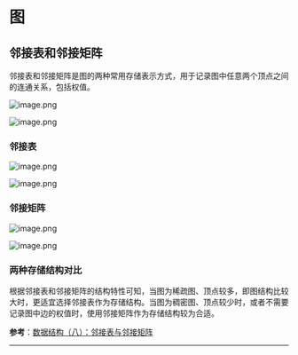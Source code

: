 # 图

## 邻接表和邻接矩阵

邻接表和邻接矩阵是图的两种常用存储表示方式，用于记录图中任意两个顶点之间的连通关系，包括权值。

![image.png](https://ww1.sinaimg.cn/large/006alGmrgy1gcki02ph5wj30qh0eedhg.jpg)

![image.png](https://ww1.sinaimg.cn/large/006alGmrgy1gcki0e4og7j30ur0fm0uq.jpg)

### 邻接表

![image.png](https://ww1.sinaimg.cn/large/006alGmrgy1gcki145fvuj30vi0mjwhr.jpg)

![image.png](https://ww1.sinaimg.cn/large/006alGmrgy1gcki1hrth7j30w507mac0.jpg)

### 邻接矩阵

![image.png](https://ww1.sinaimg.cn/large/006alGmrgy1gcki1vc4coj30o40p7dhx.jpg)

![image.png](https://ww1.sinaimg.cn/large/006alGmrgy1gcki23wq9kj30w507l76d.jpg)

### 两种存储结构对比

根据邻接表和邻接矩阵的结构特性可知，当图为稀疏图、顶点较多，即图结构比较大时，更适宜选择邻接表作为存储结构。当图为稠密图、顶点较少时，或者不需要记录图中边的权值时，使用邻接矩阵作为存储结构较为合适。

**参考**：[数据结构（八）：邻接表与邻接矩阵](https://www.jianshu.com/p/ce4109962031)

---
